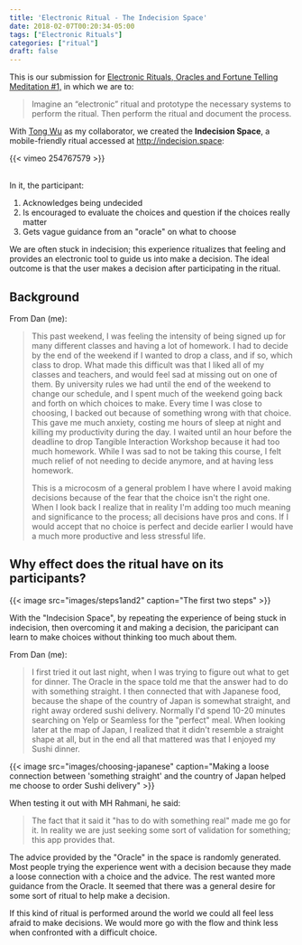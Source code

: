 ```yaml
---
title: 'Electronic Ritual - The Indecision Space'
date: 2018-02-07T00:20:34-05:00
tags: ["Electronic Rituals"]
categories: ["ritual"]
draft: false
---
```


This is our submission for [Electronic Rituals, Oracles and Fortune Telling](http://eroft.decontextualize.com/) [Meditation #1,](http://eroft.decontextualize.com/schedule#meditation-1-assigned) 
in which we are to:

  > Imagine an “electronic” ritual and prototype the necessary systems to perform the ritual. Then perform the ritual and document the process.

With [Tong Wu](http://tongwu.io/) as my collaborator, we created the **Indecision Space**, a mobile-friendly ritual accessed at http://indecision.space:

{{< vimeo 254767579 >}}

<br/>
In it, the participant:

1. Acknowledges being undecided
2. Is encouraged to evaluate the choices and question if the choices really matter
3. Gets vague guidance from an "oracle" on what to choose


We are often stuck in indecision; this experience ritualizes that feeling and provides an electronic tool to guide us into make a decision.
The ideal outcome is that the user makes a decision after participating in the ritual.

## Background

From Dan (me):

>This past weekend, I was feeling the intensity of being signed up for many different classes and having a lot of homework.
>I had to decide by the end of the weekend if I wanted to drop a class, and if so, which class to drop. What made this difficult
>was that I liked all of my classes and teachers, and would feel sad at missing out on one of them.
>By university rules we had until the end of the weekend to change our schedule, and I spent much of the weekend going back and forth
>on which choices to make.  Every time I was close to choosing, I backed out because of something wrong with that choice.  This gave me much anxiety, costing me 
>hours of sleep at night and killing my productivity during the day.  I waited until an hour before the deadline to drop Tangible Interaction Workshop because
>it had too much homework.  While I was sad to not be taking this course, I felt much relief of not needing to decide anymore, and at having less homework.
>
>This is a microcosm of a general problem I have where I avoid making decisions because of the fear that the choice isn't the right one. 
>When I look back I realize that in reality I'm adding too much meaning and significance to the process; all decisions have pros and cons. 
>If I would accept that no choice is perfect and decide earlier I would have a much more productive and less stressful life.

## Why effect does the ritual have on its participants?

{{< image src="images/steps1and2" caption="The first two steps" >}}

With the "Indecision Space", by repeating the experience of being stuck in indecision, then overcoming it and making a decision,
the paricipant can learn to make choices without thinking too much about them.



From Dan (me):

> I first tried it out last night, when I was trying to figure out what to get for dinner.
> The Oracle in the space told me that the answer had to do with something straight.
> I then connected that with Japanese food, because the shape of the country of Japan is somewhat straight,
> and right away ordered sushi delivery.  Normally I'd spend 10-20 minutes searching on Yelp or Seamless for the "perfect" meal.
> When looking later at the map of Japan, I realized that it didn't resemble a straight shape at all, but in the end all that mattered was that I enjoyed my Sushi dinner.

{{< image src="images/choosing-japanese" caption="Making a loose connection between 'something straight' and the country of Japan helped me choose to order Sushi delivery" >}}

When testing it out with MH Rahmani, he said:

> The fact that it said it "has to do with something real" made me go for it. In reality we are just seeking some sort of validation for something; this app provides that.

The advice provided by the "Oracle" in the space is randomly generated. Most people trying the experience went with a decision because they made a loose connection with a choice and the advice.
The rest wanted more guidance from the Oracle.  It seemed that there was a general desire for some sort of ritual to help make a decision.

If this kind of ritual is performed around the world we could all feel less afraid to make decisions.  We would more go with the flow
and think less when confronted with a difficult choice.
